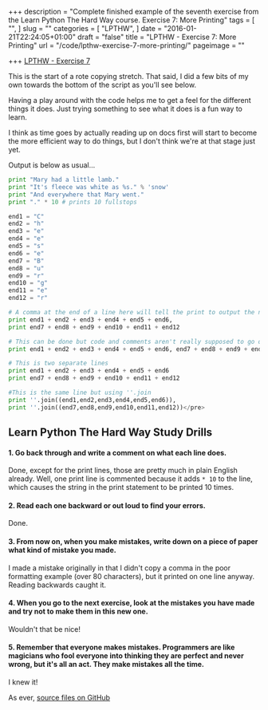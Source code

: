 +++
description = "Complete finished example of the seventh exercise from the Learn Python The Hard Way course. Exercise 7: More Printing"
tags = [
  "",
]
slug = ""
categories = [
  "LPTHW",
]
date = "2016-01-21T22:24:05+01:00"
draft = "false"
title = "LPTHW - Exercise 7: More Printing"
url = "/code/lpthw-exercise-7-more-printing/"
pageimage = ""

+++
[LPTHW - Exercise 7](http://learnpythonthehardway.org/book/ex7.html)

This is the start of a rote copying stretch. That said, I did a few bits of my own towards the bottom of the script as you'll see below. 

Having a play around with the code helps me to get a feel for the different things it does. Just trying something to see what it does is a fun way to learn. 

I think as time goes by actually reading up on docs first will start to become the more efficient way to do things, but I don't think we're at that stage just yet.

Output is below as usual...

```python
print "Mary had a little lamb."
print "It's fleece was white as %s." % 'snow'
print "And everywhere that Mary went."
print "." * 10 # prints 10 fullstops

end1 = "C"
end2 = "h"
end3 = "e"
end4 = "e"
end5 = "s"
end6 = "e"
end7 = "B"
end8 = "u"
end9 = "r"
end10 = "g"
end11 = "e"
end12 = "r"

# A comma at the end of a line here will tell the print to output the next printout on the same line but with a space after the last variable. 
print end1 + end2 + end3 + end4 + end5 + end6,
print end7 + end8 + end9 + end10 + end11 + end12

# This can be done but code and comments aren't really supposed to go over 80 character width for styling reasons.
print end1 + end2 + end3 + end4 + end5 + end6, end7 + end8 + end9 + end10 + end11 + end12

# This is two separate lines
print end1 + end2 + end3 + end4 + end5 + end6
print end7 + end8 + end9 + end10 + end11 + end12

#This is the same line but using ''.join
print ''.join((end1,end2,end3,end4,end5,end6)),
print ''.join((end7,end8,end9,end10,end11,end12))</pre> 
```

## Learn Python The Hard Way Study Drills

#### 1. Go back through and write a comment on what each line does.

Done, except for the print lines, those are pretty much in plain English already. Well, one print line is commented because it adds `* 10` to the line, which causes the string in the print statement to be printed 10 times. 

#### 2. Read each one backward or out loud to find your errors.

Done.

#### 3. From now on, when you make mistakes, write down on a piece of paper what kind of mistake you made.

I made a mistake originally in that I didn't copy a comma in the poor formatting example (over 80 characters), but it printed on one line anyway. Reading backwards caught it.

#### 4. When you go to the next exercise, look at the mistakes you have made and try not to make them in this new one.

Wouldn't that be nice!

#### 5. Remember that everyone makes mistakes. Programmers are like magicians who fool everyone into thinking they are perfect and never wrong, but it's all an act. They make mistakes all the time.

I knew it!

As ever, [source files on GitHub](https://github.com/PuffinBlue/LPTHW)
